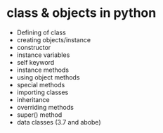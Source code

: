 # class & objects in python

- Defining of class
- creating objects/instance
- constructor
- instance variables
- self keyword
- instance methods
- using object methods
- special methods
- importing classes
- inheritance
- overriding methods
- super() method
- data classes (3.7 and abobe)